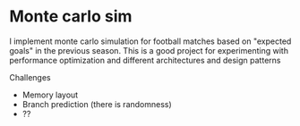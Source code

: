 # Monte carlo sim

I implement monte carlo simulation for football matches based on "expected goals" in the previous season.
This is a good project for experimenting with performance optimization and different architectures and design patterns

Challenges
* Memory layout
* Branch prediction (there is randomness)
* ??
